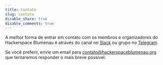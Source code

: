 ```yaml
---
title: Contato
slug: contato
disable_share: true
disable_comments: true
---
```


A melhor forma de entrar em contato com os membros e organizadores do Hackerspace Blumenau é através do canal no [Slack][slack] ou grupo no [Telegram][telegram].

Se você preferir, envie um email para <a href="mailto:contato@hackerspaceblumenau.org">contato@hackerspaceblumenau.org</a> que tentaremos responder o mais breve possível.

[slack]: /slack/
[telegram]: https://t.me/hackerspaceblumenau
